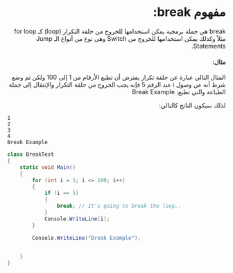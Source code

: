 <div dir="rtl">

# مفهوم break:

break هي جملة برمجية يمكن استخدامها للخروج من حلقة التكرار (loop) كـ for loop مثلاً وكذلك يمكن استخدامها للخروج من Switch وهي نوع من أنواع الـ Jump Statements.

#### مثال:
المثال التالي عبارة عن حلقة تكرار يفترض أن تطبع الأرقام من 1 إلى 100 ولكن تم وضع شرط أنه عن وصول i عند الرقم 5 فإنه يجب الخروج من حلقة التكرار والإنتقال إلى جملة الطباعة والتي تطبع: Break Example


 لذلك سيكون الناتج كالتالي:



</div>

```
1
2
3
4
Break Example
```

```CS
class BreakTest
{
    static void Main()
    {
        for (int i = 1; i <= 100; i++)
        {
            if (i == 5)
            {
                break; // It's going to break the loop..
            }
            Console.WriteLine(i);
        }

        Console.WriteLine("Break Example");

       
    }
}

```

